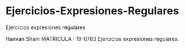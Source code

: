 # Ejercicios-Expresiones-Regulares
Ejercicios expresiones regulares

Hanvan Sham
MATRICULA : 19-0783
Ejercicios expresiones regulares.
